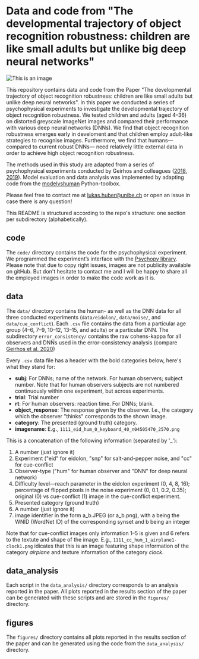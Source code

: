 # Data and code from "The developmental trajectory of object recognition robustness: children are like small adults but unlike big deep neural networks"

![This is an image](https://github.com/lukasShuber/noisy-children/blob/main/figures/color_theme.png)

This repository contains data and code from the Paper "The developmental trajectory of object recognition robustness: children are like small adults but unlike deep neural networks". In this paper we conducted a series of psychophysical experiments to investigate the developmental trajectory of object recognition robustness. We tested children and adults (aged 4–36) on distorted greyscale ImageNet images and compared their performance with various deep neural networks (DNNs). We find that object recognition robustness emerges early in develoment and that children employ adult-like strategies to recognise images. Furthermore, we find that humans—compared to current robust DNNs— need relatively little external data in order to achieve high object recognition robustness. 

The methods used in this study are adapted from a series of psychophysical experiments conducted by Geirhos and colleagues ([2018](https://papers.nips.cc/paper/2018/file/0937fb5864ed06ffb59ae5f9b5ed67a9-Paper.pdf), [2019](https://arxiv.org/pdf/1811.12231.pdf)). Model evaluation and data analysis was implemented by adapting code from the [modelvshuman](https://github.com/bethgelab/model-vs-human) Python-toolbox.

Please feel free to contact me at lukas.huber@unibe.ch or open an issue in case there is any question! 

This README is structured according to the repo's structure: one section per subdirectory (alphabetically).

## code

The `code/` directory contains the code for the psychophysical experiment. We programmed the experiment’s interface with the [Psychopy library](https://doi.org/10.3758/s13428-018-01193-y). Please note that due to copy right issues, images are not publicity available on gitHub. But don't hesitate to contact me and I will be happy to share all the employed images in order to make the code work as it is. 

## data 

The `data/` directory contains the human- as well as the DNN data for all three conducted experiments (`data/eidolon/`, `data/noise/`, and `data/cue_conflict`). Each `.csv` file contains the data from a particular age group (4–6, 7–9, 10–12, 13–15, and adults) or a particular DNN. The subdirectory `error_consistency/` contains the raw cohens-kappa for all observers and DNNs used in the error-consistency analysis (compare [Geirhos et al. 2020](https://proceedings.neurips.cc/paper/2020/hash/9f6992966d4c363ea0162a056cb45fe5-Abstract.html))

Every `.csv` data file has a header with the bold categories below, here's what they stand for:

- __subj__: For DNNs; name of the network. For human observers; subject number. Note that for human observers subjects are not numbered continuously within one experiment, but across experiments.
- __trial__: Trial number
- __rt__: For human observers: reaction time. For DNNs; blank.
- __object_response__: The response given by the observer. I.e., the category which the observer "thinks" corresponds to the shown image.
- __category__: The presented (ground truth) category.
- __imagename__:  E.g., `1111_eid_hum_0_keyboard_40_n04505470_2570.png`

This is a concatenation of the following information (separated by '_'):

1. A number (just ignore it)
2. Experiment ("eid" for eidolon, "snp" for salt-and-pepper noise, and "cc" for cue-conflict
3. Observer-type ("hum" for human observer and "DNN" for deep neural network)
4. Difficulty level—reach parameter in the eidolon experiment (0, 4, 8, 16); percentage of flipped pixels in the noise experiment (0, 0.1, 0.2, 0.35); original (0) vs cue-conflict (1) image in the cue-conflict experiment.
5. Presented category (ground truth)
6. A number (just ignore it)
7. image identifier in the form a_b.JPEG (or a_b.png), with a being the WNID (WordNet ID) of the corresponding synset and b being an integer

Note that for cue-conflict images only information 1–5 is given and 6 refers to the textute and shape of the image. E.g., `1111_cc_hum_1_airplane1-clock1.png` idicates that this is an image featuring shape information of the category _airplane_ and texture information of the category _clock_.

## data_analysis

Each script in the `data_analysis/` directory corresponds to an analysis reported in the paper. All plots reported in the results section of the paper can be generated with these scripts and are stored in the `figures/` directory.

## figures

The `figures/` directory contains all plots reported in the results section of the paper and can be generated using the code from the `data_analysis/` directory.
